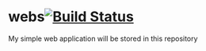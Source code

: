 webs[![Build Status](https://travis-ci.org/piotrglazar/webs.svg?branch=master)](https://travis-ci.org/piotrglazar/webs)
=========
My simple web application will be stored in this repository
